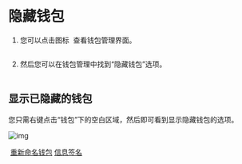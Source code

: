 # 隐藏钱包

1. 您可以点击图标 <img src="https://2287475285-files.gitbook.io/~/files/v0/b/gitbook-x-prod.appspot.com/o/spaces%2FSdMhazXkh30OBfLly0nW%2Fuploads%2FHezWk1S8z6kJJlDvREmH%2Fimage.png?alt=media&#x26;token=54bc606b-7d6a-49fa-a540-fa8380b11765" alt="" data-size="line"> 查看钱包管理界面。

   <figure><img src="https://2287475285-files.gitbook.io/~/files/v0/b/gitbook-x-prod.appspot.com/o/spaces%2FSdMhazXkh30OBfLly0nW%2Fuploads%2FYDk1lBaMbpYZhT5jAOl9%2Fimage.png?alt=media&#x26;token=c6a2bc14-d2d5-496a-a39d-f2c8181b0597" alt=""><figcaption></figcaption>
   </figure>

1. 然后您可以在钱包管理中找到“隐藏钱包”选项。

	 <figure><img src="https://2287475285-files.gitbook.io/~/files/v0/b/gitbook-x-prod.appspot.com/o/spaces%2FSdMhazXkh30OBfLly0nW%2Fuploads%2FYDk1lBaMbpYZhT5jAOl9%2Fimage.png?alt=media&#x26;token=c6a2bc14-d2d5-496a-a39d-f2c8181b0597" alt=""><figcaption></figcaption>

   </figure>

## 显示已隐藏的钱包

您只需右键点击“钱包”下的空白区域，然后即可看到显示隐藏钱包的选项。

![img](https://support.Nexa.com/~gitbook/image?url=https%3A%2F%2F2287475285-files.gitbook.io%2F%7E%2Ffiles%2Fv0%2Fb%2Fgitbook-x-prod.appspot.com%2Fo%2Fspaces%252FSdMhazXkh30OBfLly0nW%252Fuploads%252FETYFD7tefVEO0eQMKDFd%252Fimage.png%3Falt%3Dmedia%26token%3D04531271-dc24-4800-88e9-1cabda357171&width=768&dpr=4&quality=100&sign=de97ad6f&sv=2)

​                                                                                                       [重新命名钱包](../重新命名钱包/qb.md)  [信息签名](../信息签名/qb.md)
